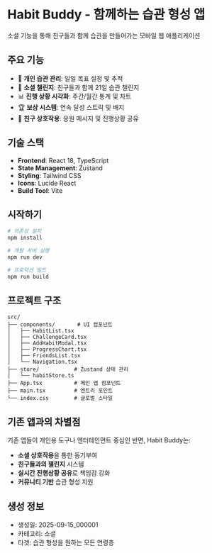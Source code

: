 # Habit Buddy - 함께하는 습관 형성 앱

소셜 기능을 통해 친구들과 함께 습관을 만들어가는 모바일 웹 애플리케이션

## 주요 기능

- 📱 **개인 습관 관리**: 일일 목표 설정 및 추적
- 👥 **소셜 챌린지**: 친구들과 함께 21일 습관 챌린지
- 📊 **진행 상황 시각화**: 주간/월간 통계 및 차트
- 🏆 **보상 시스템**: 연속 달성 스트릭 및 배지
- 💬 **친구 상호작용**: 응원 메시지 및 진행상황 공유

## 기술 스택

- **Frontend**: React 18, TypeScript
- **State Management**: Zustand
- **Styling**: Tailwind CSS
- **Icons**: Lucide React
- **Build Tool**: Vite

## 시작하기

```bash
# 의존성 설치
npm install

# 개발 서버 실행
npm run dev

# 프로덕션 빌드
npm run build
```

## 프로젝트 구조

```
src/
├── components/       # UI 컴포넌트
│   ├── HabitList.tsx
│   ├── ChallengeCard.tsx
│   ├── AddHabitModal.tsx
│   ├── ProgressChart.tsx
│   ├── FriendsList.tsx
│   └── Navigation.tsx
├── store/           # Zustand 상태 관리
│   └── habitStore.ts
├── App.tsx          # 메인 앱 컴포넌트
├── main.tsx         # 엔트리 포인트
└── index.css        # 글로벌 스타일
```

## 기존 앱과의 차별점

기존 앱들이 개인용 도구나 엔터테인먼트 중심인 반면, Habit Buddy는:
- **소셜 상호작용**을 통한 동기부여
- **친구들과의 챌린지** 시스템
- **실시간 진행상황 공유**로 책임감 강화
- **커뮤니티 기반** 습관 형성 지원

## 생성 정보

- 생성일: 2025-09-15_000001
- 카테고리: 소셜
- 타겟: 습관 형성을 원하는 모든 연령층